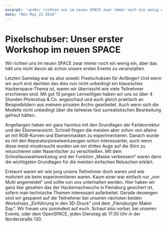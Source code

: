 ```yaml
---
excerpt: '<p>Wir richten uns im neuen SPACE zwar immer noch ein wenig ein, aber das hält uns nicht davon ab schon unsere ersten Events zu veranstalten. Letzten Samstag war es also <a href="https://chaostreff-flensburg.de/2016/pixelschubser-unser-erster-workshop-im-neuen-space/" class="more-link">[&hellip;]</a></p>'
date: "Mon May 23 2016"
---
```

# Pixelschubser: Unser erster Workshop im neuen SPACE

<p>Wir richten uns im neuen SPACE zwar immer noch ein wenig ein, aber das hält uns nicht davon ab schon unsere ersten Events zu veranstalten.</p>
<p>Letzten Samstag war es also soweit: Pixelschubsen für Anfänger! Und wenn wir auch erst dachten das dies nun nicht unbedingt ein klassisches Hackerspace-Thema ist, waren wir überrascht wie viele Teilnehmer erschienen sind. Mit gut 10 jungen Lernwilligen haben wir uns so über 4 Stunden Photoshop &amp; Co. angeschaut und auch gleich praktisch an Beispielbildern aus meinem privaten Archiv gearbeitet. Auch wenn sich die Modelle nicht unbedingt über die teilweise fast surrealistischen Bearbeitung gefreut hätten..</p>
<p>Angefangen haben wir ganz harmlos mit den Grundlagen der Farbkorrektur und der Ebenenansicht. Schnell fingen die meisten aber schon von alleine an mit RGB-Kurven und Ebenenmasken zu experimentieren. Danach wurde es mit den Reperaturpinselwerkzeugen schon interessanter, auch wenn diese meist missbraucht wurden um ein drittes Auge auf die Stirn zu retuschieren oder Nasenlöcher zu verschließen. Mit dem Schnellauswahlwerkzeug und der Funktion &#8222;Maske verbessern&#8220; waren dann die wichtigsten Grundlagen für die meisten einfachen Retuschen erklärt.</p>
<p>Erstaunt waren wir wie jung unsere Teilnehmer doch waren und wie motiviert sie beim experimentieren waren. Kaum einer war einfach nur &#8222;von Mutti angemeldet&#8220; und sollte von uns unterhalten werden. Hier haben wir ganz klar gesehen das der Hackernachwuchs in Flensburg gesichert ist, sofern man technische Themen interessant aufarbeitet. Gerade deswegen sind wir gespannt auf die Teilnehmer bei unseren nächsten beiden Workshops &#8222;Einführung in den 3D-Druck&#8220; und dem &#8222;Flensburger Maker Day&#8220;. Wir freuen uns zumindest auf euch. Schaut also vorbei, bei unseren Events, oder dem OpenSPACE, jeden Dienstag ab 17:30 Uhr in der Norderstraße 130.</p>

